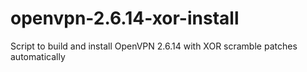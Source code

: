 # openvpn-2.6.14-xor-install
Script to build and install OpenVPN 2.6.14 with XOR scramble patches automatically
